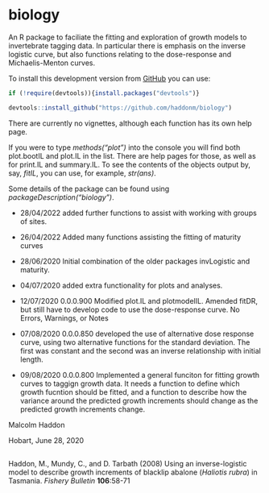 
<!-- README.md is generated from README.Rmd. Please edit that file -->

# biology

An R package to faciliate the fitting and exploration of growth models
to invertebrate tagging data. In particular there is emphasis on the
inverse logistic curve, but also functions relating to the dose-response
and Michaelis-Menton curves.

To install this development version from
[GitHub](https://www.github.com/) you can use:

``` r
if (!require(devtools)){install.packages("devtools")} 

devtools::install_github("https://github.com/haddonm/biology")
```

There are currently no vignettes, although each function has its own
help page.

If you were to type *methods(“plot”)* into the console you will find
both plot.bootIL and plot.IL in the list. There are help pages for
those, as well as for print.IL and summary.IL. To see the contents of
the objects output by, say, *fitIL*, you can use, for example,
*str(ans)*.

Some details of the package can be found using
*packageDescription(“biology”)*.

-   28/04/2022 added further functions to assist with working with
    groups of sites.

-   26/04/2022 Added many functions assisting the fitting of maturity
    curves

-   28/06/2020 Initial combination of the older packages invLogistic and
    maturity.

-   04/07/2020 added extra functionality for plots and analyses.

-   12/07/2020 0.0.0.900 Modified plot.IL and plotmodelIL. Amended
    fitDR, but still have to develop code to use the dose-response
    curve. No Errors, Warnings, or Notes

-   07/08/2020 0.0.0.850 developed the use of alternative dose response
    curve, using two alternative functions for the standard deviation.
    The first was constant and the second was an inverse relationship
    with initial length.

-   09/08/2020 0.0.0.800 Implemented a general funciton for fitting
    growth curves to taggign growth data. It needs a function to define
    which growth fucntion should be fitted, and a function to describe
    how the variance around the predicted growth increments should
    change as the predicted growth increments change.

Malcolm Haddon

Hobart, June 28, 2020

## 

Haddon, M., Mundy, C., and D. Tarbath (2008) Using an inverse-logistic
model to describe growth increments of blacklip abalone (*Haliotis
rubra*) in Tasmania. *Fishery Bulletin* **106**:58-71
